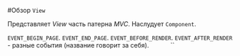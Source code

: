 #Обзор `View`

Представляет *View* часть патерна *MVC*.
Наслудует `Component`.

`EVENT_BEGIN_PAGE`.
`EVENT_END_PAGE`.
`EVENT_BEFORE_RENDER`.
`EVENT_AFTER_RENDER` - разные события (название говорит за себя).
``
``
``
``
``
``
``
``
``



